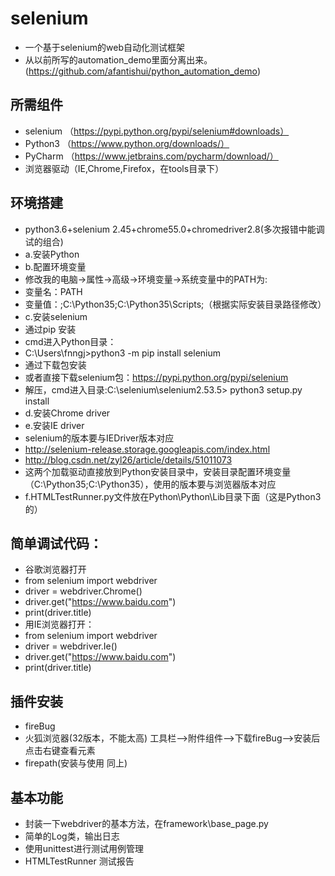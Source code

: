 # selenium

* 一个基于selenium的web自动化测试框架
* 从以前所写的automation_demo里面分离出来。(https://github.com/afantishui/python_automation_demo)

## 所需组件

* selenium （https://pypi.python.org/pypi/selenium#downloads）
* Python3  （https://www.python.org/downloads/）
* PyCharm  （https://www.jetbrains.com/pycharm/download/）
* 浏览器驱动（IE,Chrome,Firefox，在tools目录下）

## 环境搭建
* python3.6+selenium 2.45+chrome55.0+chromedriver2.8(多次报错中能调试的组合)
*  a.安装Python 
*  b.配置环境变量
*    修改我的电脑->属性->高级->环境变量->系统变量中的PATH为:
*    变量名：PATH
*    变量值：;C:\Python35;C:\Python35\Scripts;（根据实际安装目录路径修改）
*  c.安装selenium
*    通过pip 安装
*    cmd进入Python目录：
*    C:\Users\fnngj>python3 -m pip install selenium 
*    通过下载包安装
*    或者直接下载selenium包：https://pypi.python.org/pypi/selenium
*    解压，cmd进入目录:C:\selenium\selenium2.53.5> python3 setup.py install
*  d.安装Chrome driver
*  e.安装IE driver
*    selenium的版本要与IEDriver版本对应
*    http://selenium-release.storage.googleapis.com/index.html
*    http://blog.csdn.net/zyl26/article/details/51011073
*    这两个加载驱动直接放到Python安装目录中，安装目录配置环境变量（C:\Python35;C:\Python35），使用的版本要与浏览器版本对应
*  f.HTMLTestRunner.py文件放在Python\Python\Lib目录下面（这是Python3的）

## 简单调试代码：
* 谷歌浏览器打开
*  from selenium import webdriver
*  driver = webdriver.Chrome()
*  driver.get("https://www.baidu.com")
*  print(driver.title)
* 用IE浏览器打开：
*  from selenium import webdriver
*  driver = webdriver.Ie()
*  driver.get("https://www.baidu.com")
*  print(driver.title)

## 插件安装
* fireBug
* 火狐浏览器(32版本，不能太高) 工具栏-->附件组件-->下载fireBug-->安装后点击右键查看元素
* firepath(安装与使用 同上)

## 基本功能
* 封装一下webdriver的基本方法，在framework\base_page.py
* 简单的Log类，输出日志
* 使用unittest进行测试用例管理
* HTMLTestRunner 测试报告




